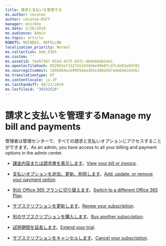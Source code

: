 ```yaml
---
title: 請求と支払いを管理する
ms.author: cmcatee
author: cmcatee-MSFT
manager: mnirkhe
ms.date: 2/26/2018
ms.audience: Admin
ms.topic: article
ROBOTS: NOINDEX, NOFOLLOW
localization_priority: Normal
ms.collection: Adm_O365
ms.custom: ''
ms.assetid: fee67567-01bd-4375-b97c-4b9e0dab2eb1
ms.openlocfilehash: 052003ef3327e5243debe90b87cd7cde83a8df82
ms.sourcegitcommit: 1d98db8acb9959aba3b5e308a567ade6b62da56c
ms.translationtype: HT
ms.contentlocale: ja-JP
ms.lasthandoff: 08/22/2019
ms.locfileid: "36542526"
---
```

# <a name="manage-my-bill-and-payments"></a><span data-ttu-id="8505d-102">請求と支払いを管理する</span><span class="sxs-lookup"><span data-stu-id="8505d-102">Manage my bill and payments</span></span>

<span data-ttu-id="8505d-103">管理者は管理センターで、すべての請求と支払いオプションにアクセスすることができます。</span><span class="sxs-lookup"><span data-stu-id="8505d-103">As an admin, you have access to all your billing and payment options in the admin center.</span></span>
  
- <span data-ttu-id="8505d-104">[課金内容または請求書を表示します](https://docs.microsoft.com/office365/admin/subscriptions-and-billing/view-your-bill-or-invoice)。</span><span class="sxs-lookup"><span data-stu-id="8505d-104">[View your bill or invoice](https://docs.microsoft.com/office365/admin/subscriptions-and-billing/view-your-bill-or-invoice).</span></span>

- <span data-ttu-id="8505d-105">[支払いオプションを追加、更新、削除します](https://docs.microsoft.com/office365/admin/subscriptions-and-billing/add-update-or-remove-credit-card-or-bank-account)。</span><span class="sxs-lookup"><span data-stu-id="8505d-105">[Add, update, or remove your payment option](https://docs.microsoft.com/office365/admin/subscriptions-and-billing/add-update-or-remove-credit-card-or-bank-account).</span></span>

- <span data-ttu-id="8505d-106">[別の Office 365 プランに切り替えます](https://docs.microsoft.com/office365/admin/subscriptions-and-billing/switch-to-a-different-plan)。</span><span class="sxs-lookup"><span data-stu-id="8505d-106">[Switch to a different Office 365 Plan](https://docs.microsoft.com/office365/admin/subscriptions-and-billing/switch-to-a-different-plan).</span></span>

- <span data-ttu-id="8505d-107">[サブスクリプションを更新します](https://docs.microsoft.com/office365/admin/subscriptions-and-billing/renew-your-subscription)。</span><span class="sxs-lookup"><span data-stu-id="8505d-107">[Renew your subscription](https://docs.microsoft.com/office365/admin/subscriptions-and-billing/renew-your-subscription).</span></span>

- <span data-ttu-id="8505d-108">[別のサブスクリプションを購入します](https://docs.microsoft.com/office365/admin/subscriptions-and-billing/buy-another-subscription)。</span><span class="sxs-lookup"><span data-stu-id="8505d-108">[Buy another subscription](https://docs.microsoft.com/office365/admin/subscriptions-and-billing/buy-another-subscription).</span></span>

- <span data-ttu-id="8505d-109">[試用期間を延長します](https://docs.microsoft.com/office365/admin/subscriptions-and-billing/extend-your-trial)。</span><span class="sxs-lookup"><span data-stu-id="8505d-109">[Extend your trial](https://docs.microsoft.com/office365/admin/subscriptions-and-billing/extend-your-trial).</span></span>

- <span data-ttu-id="8505d-110">[サブスクリプションをキャンセルします](https://docs.microsoft.com/office365/admin/subscriptions-and-billing/cancel-your-subscription)。</span><span class="sxs-lookup"><span data-stu-id="8505d-110">[Cancel your subscription](https://docs.microsoft.com/office365/admin/subscriptions-and-billing/cancel-your-subscription).</span></span>